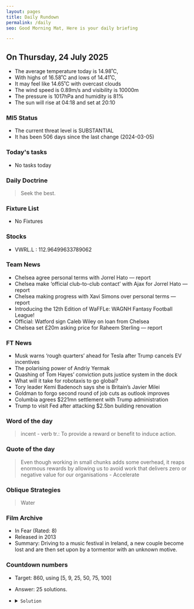 ```yaml
---
layout: pages
title: Daily Rundown
permalink: /daily
seo: Good Morning Mat, Here is your daily briefing

---
```


<!-- weather_marker starts -->
## On Thursday, 24 July 2025

- The average temperature today is 14.98˚C,
- With highs of 16.58˚C and lows of 14.41˚C,
- It may feel like 14.65˚C with overcast clouds
- The wind speed is 0.89m/s and visibility is 10000m
- The pressure is 1017hPa and humidity is 81%
- The sun will rise at 04:18 and set at 20:10

<!-- weather_marker ends -->

### MI5 Status
<!-- threat_marker starts -->
- The current threat level is <span class="highlighter">SUBSTANTIAL</span>
- It has been 506 days since the last change (2024-03-05)

<!-- threat_marker ends -->

### Today's tasks
<!-- task_marker starts -->
- No tasks today
<!-- task_marker ends -->

### Daily Doctrine
<!-- doctrine_marker starts -->
> Seek the best.
<!-- doctrine_marker ends -->

### Fixture List

<!-- fixture_marker starts -->
- No Fixtures
<!-- fixture_marker ends -->

### Stocks

<!-- stocks_marker starts -->

- VWRL.L : 112.96499633789062 

<!-- stocks_marker ends -->

### Team News
<!-- news_marker starts -->

- Chelsea agree personal terms with Jorrel Hato — report
- Chelsea make ‘official club-to-club contact’ with Ajax for Jorrel Hato — report
- Chelsea making progress with Xavi Simons over personal terms — report
- Introducing the 12th Edition of WaFFLe: WAGNH Fantasy Football League!
- Official: Watford sign Caleb Wiley on loan from Chelsea
- Chelsea set £20m asking price for Raheem Sterling — report

<!-- news_marker ends -->

### FT News

<!-- ftnews_marker starts -->

- Musk warns ‘rough quarters’ ahead for Tesla after Trump cancels EV incentives
- The polarising power of Andriy Yermak
- Quashing of Tom Hayes’ conviction puts justice system in the dock
- What will it take for robotaxis to go global?
- Tory leader Kemi Badenoch says she is Britain’s Javier Milei
- Goldman to forgo second round of job cuts as outlook improves
- Columbia agrees $221mn settlement with Trump administration
- Trump to visit Fed after attacking $2.5bn building renovation

<!-- ftnews_marker ends -->

### Word of the day

<!-- word_marker starts -->

 > incent - verb tr.: To provide a reward or benefit to induce action.

<!-- word_marker ends -->

### Quote of the day
<!-- quote_marker starts -->

> Even though working in small chunks adds some overhead, it reaps enormous rewards by allowing us to avoid work that delivers zero or negative value for our organisations - Accelerate

<!-- quote_marker ends -->

### Oblique Strategies
<!-- eno_marker starts -->
> Water

<!-- eno_marker ends -->

### Film Archive

<!-- film_marker starts -->
- In Fear (Rated: 8)
- Released in 2013
- Summary: Driving to a music festival in Ireland, a new couple become lost and are then set upon by a tormentor with an unknown motive.
<!-- film_marker ends -->

### Countdown numbers
<!-- game_marker starts -->

- Target: 860, using [5, 9, 25, 50, 75, 100]
- Answer: 25 solutions.

- <details><summary><code>Solution</code></summary>

  Solution: ( 100 - ( 75 + 50 ) / 25 ) x 9 + 5

   </details>

<!-- game_marker ends -->
